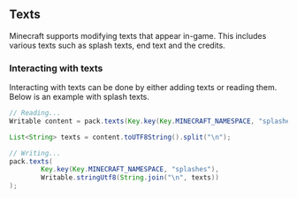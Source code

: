 ## Texts

Minecraft supports modifying texts that appear in-game. This
includes various texts such as splash texts, end text and the credits.

### Interacting with texts

Interacting with texts can be done by either adding texts or reading them.
Below is an example with splash texts.

<!--@formatter:off-->
```java
// Reading...
Writable content = pack.texts(Key.key(Key.MINECRAFT_NAMESPACE, "splashes"));

List<String> texts = content.toUTF8String().split("\n");

// Writing...
pack.texts(
        Key.key(Key.MINECRAFT_NAMESPACE, "splashes"),
        Writable.stringUtf8(String.join("\n", texts))
);
```
<!--@formatter:on-->

